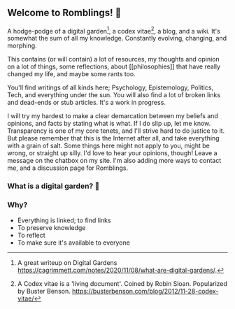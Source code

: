 ## Welcome to Romblings! 🌱

A hodge-podge of a digital garden[^digitalgarden], a codex vitae[^codex], a blog, and a wiki.  It's 
somewhat the sum of all my knowledge. Constantly evolving, changing, and morphing. 

This contains (or will contain) a lot of resources, my thoughts and opinion on a lot of things, some reflections, about [[philosophies]] that have really changed my life, and maybe some rants too. 

You'll find writings of all kinds here; Psychology, Epistemology, Politics, Tech, and everything under the sun.  You will also find a lot of broken links and dead-ends or stub articles. It's a work in progress. 

I will try my hardest to make a clear demarcation between my beliefs and opinions, and facts by stating what is what. If I do slip up, let me know. Transparency is one of my core tenets, and I'll strive hard to do justice to it. But please remember that this is the Internet after all, and take everything with a grain of salt. Some things here might not apply to you, might be wrong, or straight up silly. I'd love to hear your opinions, though! Leave a message on the chatbox on my site. I'm also adding more ways to contact me, and a discussion page for Romblings. 


### What is a digital garden? 🌸



### Why?
- Everything is linked; to find links
- To preserve knowledge
- To reflect
- To make sure it's available to everyone 



[^codex]: A Codex vitae is a 'living document'. Coined by Robin Sloan. Popularized by Buster Benson. https://busterbenson.com/blog/2012/11-28-codex-vitae/ 
[^digitalgarden]: A great writeup on Digital Gardens https://cagrimmett.com/notes/2020/11/08/what-are-digital-gardens/. 








